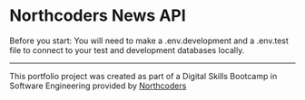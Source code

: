 # Northcoders News API

Before you start:
You will need to make a .env.development and a .env.test file to connect to your test and development databases locally.

--- 

This portfolio project was created as part of a Digital Skills Bootcamp in Software Engineering provided by [Northcoders](https://northcoders.com/)

